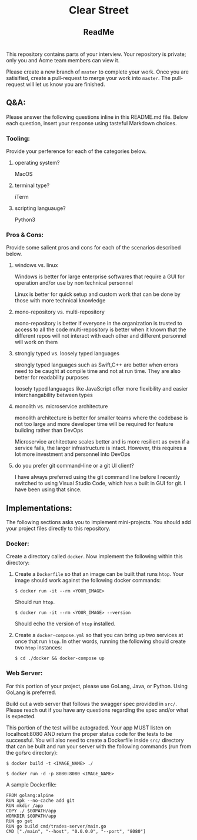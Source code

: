 <div class="center">
  <h1 align="center">Clear Street</h1>
  <p align="center">
  	<h2 align="center">
    	ReadMe
  	</h2>
	</p>
</div>

#

This repository contains parts of your interview. Your repository is private; only you and Acme team members can view it. 

Please create a new branch of `master` to complete your work. Once you are satisified, create a pull-request to merge your work into `master`. The pull-request will let us know you are finished.

## Q&A:

Please answer the following questions inline in this README.md file. Below each question, insert your response using tasteful Markdown choices.

### Tooling:

Provide your perference for each of the categories below.

1. operating system?

    MacOS
1. terminal type?

    iTerm

1. scripting languauge?

    Python3

### Pros & Cons:

Provide some salient pros and cons for each of the scenarios described below.

1. windows vs. linux

   Windows is better for large enterprise softwares that require a GUI for operation and/or use by non technical personnel

   Linux is better for quick setup and custom work that can be done by those with more technical knowledge

1. mono-repository vs. multi-repository

    mono-repository is better if everyone in the organization is trusted to access to all the code
    multi-repository is better when it known that the different repos will not interact with each other and different personnel will work on them

1. strongly typed vs. loosely typed languages

    strongly typed languages such as Swift,C++ are better when errors need to be caught at compile time and not at run time. They are also better for readability purposes

    loosely typed languages like JavaScript offer more flexibility and easier interchangability between types

1. monolith vs. microservice architecture

    monolith architecture is better for smaller teams where the codebase is not too large and more developer time will be required for feature building rather than DevOps

    Microservice architecture scales better and is more resilient as even if a service fails, the larger infrastructure is intact. However, this requires a lot more investment and personnel into DevOps

1. do you prefer git command-line or a git UI client?

    I have always preferred using the git command line before I recently switched to using Visual Studio Code, which has a built in GUI for git. I have been using that since. 


## Implementations:

The following sections asks you to implement mini-projects. You should add your project files directly to this repository.

### Docker:

Create a directory called `docker`. Now implement the following within this directory:

1. Create a `Dockerfile` so that an image can be built that runs `htop`. Your image should work against the following docker commands:

    `$ docker run -it --rm <YOUR_IMAGE>`

    Should run `htop`.

    `$ docker run -it --rm <YOUR_IMAGE> --version`

    Should echo the version of `htop` installed.

2. Create a `docker-compose.yml` so that you can bring up two services at once that run `htop`. In other words, running the following should create two `htop` instances:

    `$ cd ./docker && docker-compose up`

### Web Server:

For this portion of your project, please use GoLang, Java, or Python. Using GoLang is preferred.

Build out a web server that follows the swagger spec provided in `src/`.  Please reach out if you have any questions regarding the spec and/or what is expected.

This portion of the test will be autograded. Your app MUST listen on localhost:8080 AND return the proper status code for the tests to be successful. You will also need to create a Dockerfile inside `src/` directory that can be built and run your server with the following commands (run from the go/src directory):

  `$ docker build -t <IMAGE_NAME> ./`

  `$ docker run -d -p 8080:8080 <IMAGE_NAME>`

A sample Dockerfile:

```
FROM golang:alpine
RUN apk --no-cache add git
RUN mkdir /app
COPY ./ $GOPATH/app
WORKDIR $GOPATH/app
RUN go get
RUN go build cmd/trades-server/main.go
CMD ["./main", "--host", "0.0.0.0", "--port", "8080"]
```
